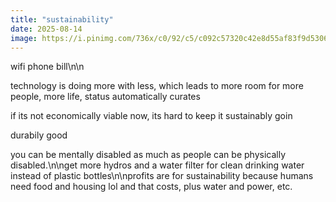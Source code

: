 ```yaml
---
title: "sustainability"
date: 2025-08-14
image: https://i.pinimg.com/736x/c0/92/c5/c092c57320c42e8d55af83f9d5306314.jpg
---
```


wifi phone bill\n\n

technology is doing more with less, which leads to more room for more people, more life, status automatically curates

if its not economically viable now, its hard to keep it sustainably goin

durabily good

you can be mentally disabled as much as people can be physically disabled.\n\nget more hydros and a water filter for clean drinking water instead of plastic bottles\n\nprofits are for sustainability because humans need food and housing lol and that costs, plus water and power, etc.

